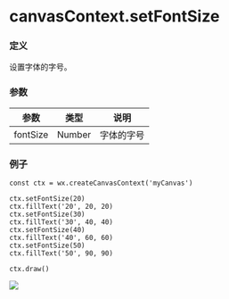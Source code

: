 <!-- https://mp.weixin.qq.com/debug/wxadoc/dev/api/canvas/set-font-size.html -->

canvasContext.setFontSize
=========================

### 定义

设置字体的字号。

### 参数

  参数       |  类型     |  说明    
-------------|-----------|----------
  fontSize   |  Number   |字体的字号

### 例子

    const ctx = wx.createCanvasContext('myCanvas')
    
    ctx.setFontSize(20)
    ctx.fillText('20', 20, 20)
    ctx.setFontSize(30)
    ctx.fillText('30', 40, 40)
    ctx.setFontSize(40)
    ctx.fillText('40', 60, 60)
    ctx.setFontSize(50)
    ctx.fillText('50', 90, 90)
    
    ctx.draw()
    

![](https://mp.weixin.qq.com/debug/wxadoc/dev/image/canvas/font-size.png?t=201838)
